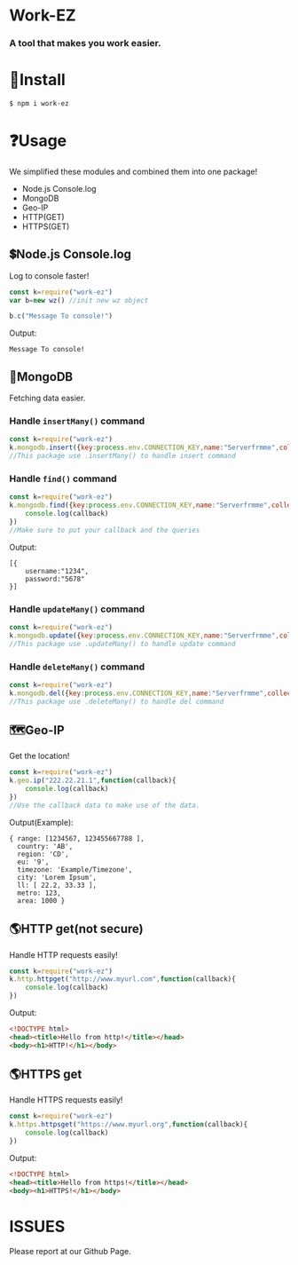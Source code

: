# Work-EZ
### A tool that makes you work easier.

# 🔽Install
```bash
$ npm i work-ez
```

# ❓Usage
We simplified these modules and combined them into one package!
- Node.js Console.log
- MongoDB
- Geo-IP
- HTTP(GET)
- HTTPS(GET)

## 💲Node.js Console.log
Log to console faster!
```js
const k=require("work-ez")
var b=new wz() //init new wz object

b.c("Message To console!")
```
Output:
```
Message To console!
```

## 🍃MongoDB
Fetching data easier.
### Handle `insertMany()` command
```js
const k=require("work-ez")
k.mongodb.insert({key:process.env.CONNECTION_KEY,name:"Serverfrmme",collection:"my-collection",data:[{username:"1234"}]})
//This package use .insertMany() to handle insert command
```
### Handle `find()` command
```js
const k=require("work-ez")
k.mongodb.find({key:process.env.CONNECTION_KEY,name:"Serverfrmme",collection:"my-collection",queries:{username:"1234"}},function(callback){
    console.log(callback)
})
//Make sure to put your callback and the queries
```
Output:
```
[{
    username:"1234",
    password:"5678"
}]
```
### Handle `updateMany()` command
```js
const k=require("work-ez")
k.mongodb.update({key:process.env.CONNECTION_KEY,name:"Serverfrmme",collection:"my-collection",queries:{username:"1234"},set:{$set:{username:"1357"}}})
//This package use .updateMany() to handle update command
```
### Handle `deleteMany()` command
```js
const k=require("work-ez")
k.mongodb.del({key:process.env.CONNECTION_KEY,name:"Serverfrmme",collection:"my-collection",queries:{username:"1234"}})
//This package use .deleteMany() to handle del command
```
## 🗺️Geo-IP
Get the location!
```js
const k=require("work-ez")
k.geo.ip("222.22.21.1",function(callback){
    console.log(callback)
})
//Use the callback data to make use of the data.
```
Output(Example):
```
{ range: [1234567, 123455667788 ],
  country: 'AB',
  region: 'CD',
  eu: '9',
  timezone: 'Example/Timezone',
  city: 'Lorem Ipsum',
  ll: [ 22.2, 33.33 ],
  metro: 123,
  area: 1000 }
```
## 🌎HTTP get(not secure)
Handle HTTP requests easily!
```js
const k=require("work-ez")
k.http.httpget("http://www.myurl.com",function(callback){
    console.log(callback)
})
```
Output:
```html
<!DOCTYPE html>
<head><title>Hello from http!</title></head>
<body><h1>HTTP!</h1></body>
```
## 🌎HTTPS get
Handle HTTPS requests easily!
```js
const k=require("work-ez")
k.https.httpsget("https://www.myurl.org",function(callback){
    console.log(callback)
})
```
Output:
```html
<!DOCTYPE html>
<head><title>Hello from https!</title></head>
<body><h1>HTTPS!</h1></body>
```

# ISSUES
Please report at our Github Page.